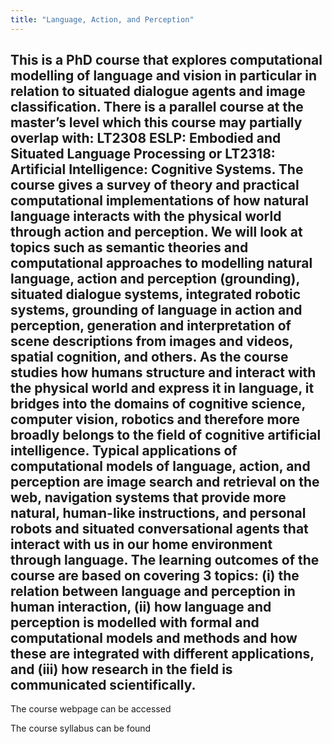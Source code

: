 ```yaml
---
title: "Language, Action, and Perception"
---
```

This is a PhD course that explores computational modelling of language and vision in particular in relation to situated dialogue agents and image classification. There is a parallel course at the master’s level which this course may partially overlap with: LT2308 ESLP: Embodied and Situated Language Processing or LT2318: Artificial Intelligence: Cognitive Systems.
The course gives a survey of theory and practical computational implementations of how natural language interacts with the physical world through action and perception. We will look at topics such as semantic theories and computational approaches to modelling natural language, action and perception (grounding), situated dialogue systems, integrated robotic systems, grounding of language in action and perception, generation and interpretation of scene descriptions from images and videos, spatial cognition, and others.
As the course studies how humans structure and interact with the physical world and express it in language, it bridges into the domains of cognitive science, computer vision, robotics and therefore more broadly belongs to the field of cognitive artificial intelligence. Typical applications of computational models of language, action, and perception are image search and retrieval on the web, navigation systems that provide more natural, human-like instructions, and personal robots and situated conversational agents that interact with us in our home environment through language.
The learning outcomes of the course are based on covering 3 topics: (i) the relation between language and perception in human interaction, (ii) how language and perception is modelled with formal and computational models and methods and how these are integrated with different applications, and (iii) how research in the field is communicated scientifically.
---
The course webpage can be accessed 

The course syllabus can be found 

